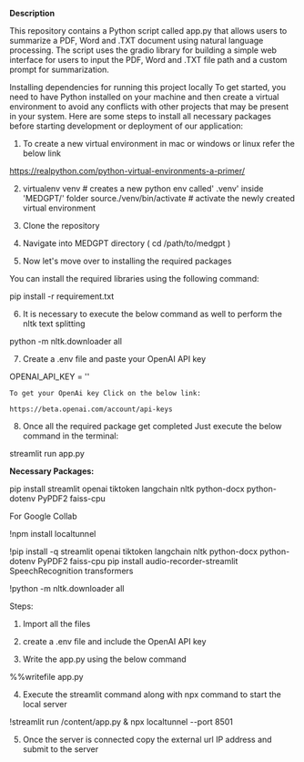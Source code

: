 **Description**

This repository contains a Python script called app.py that allows users to summarize a PDF, Word and .TXT document using natural language processing. The script uses the gradio library for building a simple web interface for users to input the PDF, Word and .TXT file path and a custom prompt for summarization.


Installing dependencies for running this project locally
To get started, you need to have Python installed on your machine and then create a virtual environment
to avoid any conflicts with other projects that may be present in your system. Here are some steps to
install all necessary packages before starting development or deployment of our application:

1. To create a new virtual environment in mac or windows or linux refer the below link 

https://realpython.com/python-virtual-environments-a-primer/


2. virtualenv venv # creates a new python env called' .venv' inside 'MEDGPT/' folder
source./venv/bin/activate   # activate the newly created virtual environment

3. Clone the repository 

4. Navigate into MEDGPT directory ( cd /path/to/medgpt )

5. Now let's move over to installing the required packages 

You can install the required libraries using the following command:

pip install -r requirement.txt

6. It is necessary to execute the below command as well to perform the nltk text splitting
    
python -m nltk.downloader all 

7. Create a .env file and paste your OpenAI API key 

OPENAI_API_KEY = ''

    To get your OpenAi key Click on the below link:
    
    https://beta.openai.com/account/api-keys

8. Once all the required package get completed Just execute the below command in the terminal:

streamlit run app.py



**Necessary Packages:**

pip install streamlit openai tiktoken langchain nltk python-docx python-dotenv PyPDF2 faiss-cpu



For Google Collab

!npm install localtunnel

!pip install -q streamlit openai tiktoken langchain nltk python-docx python-dotenv PyPDF2 faiss-cpu pip install audio-recorder-streamlit SpeechRecognition transformers

!python -m nltk.downloader all 

Steps:

1. Import all the files

2. create a .env file and include the OpenAI API key 

3. Write the app.py using the below command

%%writefile app.py

4. Execute the streamlit command along with npx command to start the local server 

!streamlit run /content/app.py & npx localtunnel --port 8501

5. Once the server is connected copy the external url IP address and submit to the server




